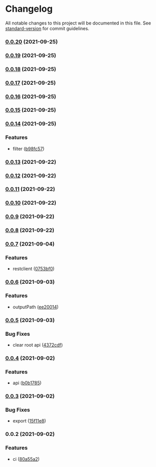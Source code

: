 # Changelog

All notable changes to this project will be documented in this file. See [standard-version](https://github.com/conventional-changelog/standard-version) for commit guidelines.

### [0.0.20](https://github.com/Saber2pr/nest-swagger-md/compare/v0.0.19...v0.0.20) (2021-09-25)

### [0.0.19](https://github.com/Saber2pr/nest-swagger-md/compare/v0.0.18...v0.0.19) (2021-09-25)

### [0.0.18](https://github.com/Saber2pr/nest-swagger-md/compare/v0.0.17...v0.0.18) (2021-09-25)

### [0.0.17](https://github.com/Saber2pr/nest-swagger-md/compare/v0.0.16...v0.0.17) (2021-09-25)

### [0.0.16](https://github.com/Saber2pr/nest-swagger-md/compare/v0.0.15...v0.0.16) (2021-09-25)

### [0.0.15](https://github.com/Saber2pr/nest-swagger-md/compare/v0.0.14...v0.0.15) (2021-09-25)

### [0.0.14](https://github.com/Saber2pr/nest-swagger-md/compare/v0.0.13...v0.0.14) (2021-09-25)


### Features

* filter ([b98fc57](https://github.com/Saber2pr/nest-swagger-md/commit/b98fc571f659b51d3d8dbdafc5a8f1e4f1339bf6))

### [0.0.13](https://github.com/Saber2pr/nest-swagger-md/compare/v0.0.12...v0.0.13) (2021-09-22)

### [0.0.12](https://github.com/Saber2pr/nest-swagger-md/compare/v0.0.11...v0.0.12) (2021-09-22)

### [0.0.11](https://github.com/Saber2pr/nest-swagger-md/compare/v0.0.10...v0.0.11) (2021-09-22)

### [0.0.10](https://github.com/Saber2pr/nest-swagger-md/compare/v0.0.9...v0.0.10) (2021-09-22)

### [0.0.9](https://github.com/Saber2pr/nest-swagger-md/compare/v0.0.8...v0.0.9) (2021-09-22)

### [0.0.8](https://github.com/Saber2pr/nest-swagger-md/compare/v0.0.7...v0.0.8) (2021-09-22)

### [0.0.7](https://github.com/Saber2pr/nest-swagger-md/compare/v0.0.6...v0.0.7) (2021-09-04)


### Features

* restclient ([0753bf0](https://github.com/Saber2pr/nest-swagger-md/commit/0753bf0a9abd312d9c31dcd93cc9a35da3e53c8d))

### [0.0.6](https://github.com/Saber2pr/nest-swagger-md/compare/v0.0.5...v0.0.6) (2021-09-03)


### Features

* outputPath ([ee20014](https://github.com/Saber2pr/nest-swagger-md/commit/ee20014a5c4f32d02765ebcd6f6ba5ae7f45b618))

### [0.0.5](https://github.com/Saber2pr/nest-swagger-md/compare/v0.0.4...v0.0.5) (2021-09-03)


### Bug Fixes

* clear root api ([4372cdf](https://github.com/Saber2pr/nest-swagger-md/commit/4372cdf468a15d09902ff5c20edfeac85ea7bdf0))

### [0.0.4](https://github.com/Saber2pr/nest-swagger-md/compare/v0.0.3...v0.0.4) (2021-09-02)


### Features

* api ([b0b1785](https://github.com/Saber2pr/nest-swagger-md/commit/b0b17856bcf12863ed64314f54e847f22987bb69))

### [0.0.3](https://github.com/Saber2pr/nest-swagger-md/compare/v0.0.2...v0.0.3) (2021-09-02)


### Bug Fixes

* export ([15f11e8](https://github.com/Saber2pr/nest-swagger-md/commit/15f11e82916d5f98bb6f91526245423aad0f4258))

### 0.0.2 (2021-09-02)


### Features

* ci ([80a55a2](https://github.com/Saber2pr/nest-swagger-md/commit/80a55a2c5b122e4aad76bf9f7bddeaff3bd4dfa1))
